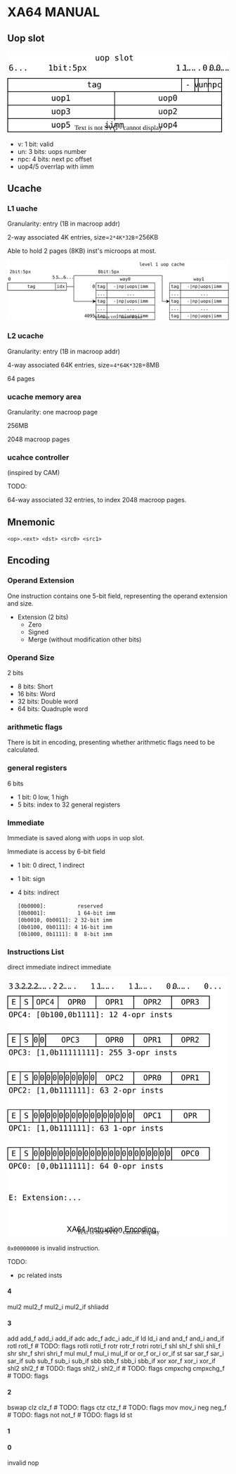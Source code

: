 # XA64 MANUAL

## Uop slot

![](./pictures/manual_uop_slot.svg)

* v: 1 bit: valid
* un: 3 bits: uops number
* npc: 4 bits: next pc offset
* uop4/5 overrlap with iimm

## Ucache

### L1 uache

Granularity: entry (1B in macroop addr)

2-way associated 4K entries, size=`2*4K*32B`=256KB

Able to hold 2 pages (8KB) inst's microops at most.

![](./pictures/manual_l1ucahe.svg)

### L2 ucache

Granularity: entry (1B in macroop addr)

4-way associated 64K entries, size=`4*64K*32B`=8MB

64 pages

### ucache memory area

Granularity: one macroop page

256MB

2048 macroop pages

### ucahce controller

(inspired by CAM)

TODO:

64-way associated 32 entries, to index 2048 macroop pages.

## Mnemonic

```
<op>.<ext> <dst> <src0> <src1>
```

## Encoding

### Operand Extension

One instruction contains one 5-bit field,
representing the operand extension and size.

* Extension (2 bits)
  * Zero
  * Signed
  * Merge (without modification other bits)

### Operand Size

2 bits

* 8 bits: Short
* 16 bits: Word
* 32 bits: Double word
* 64 bits: Quadruple word

### arithmetic flags

There is bit in encoding,
presenting whether arithmetic flags need to be calculated. 

### general registers

6 bits

* 1 bit: 0 low, 1 high
* 5 bits: index to 32 general registers

### Immediate

Immediate is saved along with uops in uop slot.

Immediate is access by 6-bit field

* 1 bit: 0 direct, 1 indirect
* 1 bit: sign
* 4 bits: indirect

  ```
  [0b0000]:          reserved
  [0b0001]:          1 64-bit imm
  [0b0010, 0b0011]: 2 32-bit imm
  [0b0100, 0b0111]: 4 16-bit imm
  [0b1000, 0b1111]: 8  8-bit imm
  ```

### Instructions List

direct immediate
indirect immediate

![](./pictures/manual_inst_encoding.svg)

`0x00000000` is invalid instruction.

TODO:

* pc related insts

#### 4

mul2
mul2_f
mul2_i
mul2_if
shliadd

#### 3

add
add_f
add_i
add_if
adc
adc_f
adc_i
adc_if
ld
ld_i
and
and_f
and_i
and_if
rotl
rotl_f # TODO: flags
rotli
rotli_f
rotr
rotr_f
rotri
rotri_f
shl
shl_f
shli
shli_f
shr
shr_f
shri
shri_f
mul
mul_f
mul_i
mul_if
or
or_f
or_i
or_if
st
sar
sar_f
sar_i
sar_if
sub
sub_f
sub_i
sub_if
sbb
sbb_f
sbb_i
sbb_if
xor
xor_f
xor_i
xor_if
shl2
shl2_f # TODO: flags
shl2_i
shl2_if # TODO: flags
cmpxchg
cmpxchg_f # TODO: flags

#### 2

bswap
clz
clz_f # TODO: flags
ctz
ctz_f # TODO: flags
mov
mov_i
neg
neg_f # TODO: flags
not
not_f # TODO: flags
ld
st

#### 1

#### 0

invalid
nop
